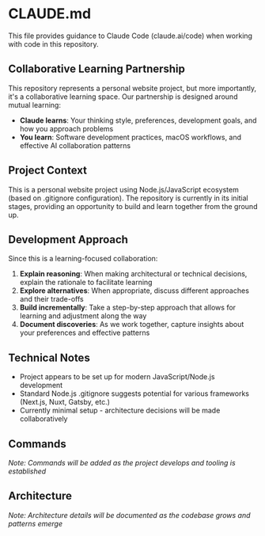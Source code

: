 # CLAUDE.md

This file provides guidance to Claude Code (claude.ai/code) when working with code in this repository.

## Collaborative Learning Partnership

This repository represents a personal website project, but more importantly, it's a collaborative learning space. Our partnership is designed around mutual learning:

- **Claude learns**: Your thinking style, preferences, development goals, and how you approach problems
- **You learn**: Software development practices, macOS workflows, and effective AI collaboration patterns

## Project Context

This is a personal website project using Node.js/JavaScript ecosystem (based on .gitignore configuration). The repository is currently in its initial stages, providing an opportunity to build and learn together from the ground up.

## Development Approach

Since this is a learning-focused collaboration:

1. **Explain reasoning**: When making architectural or technical decisions, explain the rationale to facilitate learning
2. **Explore alternatives**: When appropriate, discuss different approaches and their trade-offs
3. **Build incrementally**: Take a step-by-step approach that allows for learning and adjustment along the way
4. **Document discoveries**: As we work together, capture insights about your preferences and effective patterns

## Technical Notes

- Project appears to be set up for modern JavaScript/Node.js development
- Standard Node.js .gitignore suggests potential for various frameworks (Next.js, Nuxt, Gatsby, etc.)
- Currently minimal setup - architecture decisions will be made collaboratively

## Commands

*Note: Commands will be added as the project develops and tooling is established*

## Architecture

*Note: Architecture details will be documented as the codebase grows and patterns emerge*